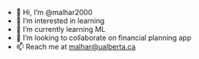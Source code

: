 - 👋 Hi, I’m @malhar2000
- 👀 I’m interested in learning
- 🌱 I’m currently learning ML
- 💞️ I’m looking to collaborate on financial planning app
- 📫 Reach me at malhar@ualberta.ca

